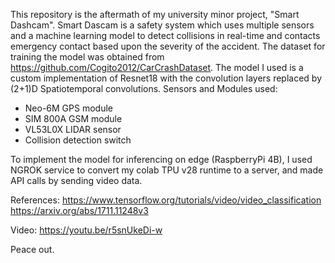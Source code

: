 This repository is the aftermath of my university minor project, "Smart Dashcam". Smart Dascam is a safety system which uses multiple sensors and a machine learning model to detect collisions in real-time and contacts emergency contact based upon the severity of the accident.
The dataset for training the model was obtained from https://github.com/Cogito2012/CarCrashDataset.
The model I used is a custom implementation of Resnet18 with the convolution layers replaced by (2+1)D Spatiotemporal convolutions.
Sensors and Modules used:
 - Neo-6M GPS module
 - SIM 800A GSM module
 - VL53L0X LIDAR sensor
 - Collision detection switch

To implement the model for inferencing on edge (RaspberryPi 4B), I used NGROK service to convert my colab TPU v28 runtime to a server, and made API calls by sending video data.

References:
https://www.tensorflow.org/tutorials/video/video_classification
https://arxiv.org/abs/1711.11248v3

Video: https://youtu.be/r5snUkeDi-w

Peace out.

